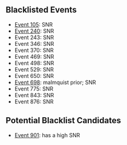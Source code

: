 ## Blacklisted Events
* [Event 105](https://ldas-jobs.ligo.caltech.edu/~eve.chase/kagra/outliers/105/): SNR
* [Event 240](https://ldas-jobs.ligo.caltech.edu/~eve.chase/kagra/outliers/240/): SNR
* Event 243: SNR
* Event 346: SNR
* Event 370: SNR
* Event 469: SNR
* Event 498: SNR
* Event 529: SNR
* Event 650: SNR
* [Event 698](https://ldas-jobs.ligo.caltech.edu/~eve.chase/kagra/outliers/698/): malmquist prior; SNR
* Event 775: SNR
* Event 843: SNR
* Event 876: SNR

## Potential Blacklist Candidates
* [Event 901](https://ldas-jobs.ligo.caltech.edu/~eve.chase/kagra/outliers/901/): has a high SNR



